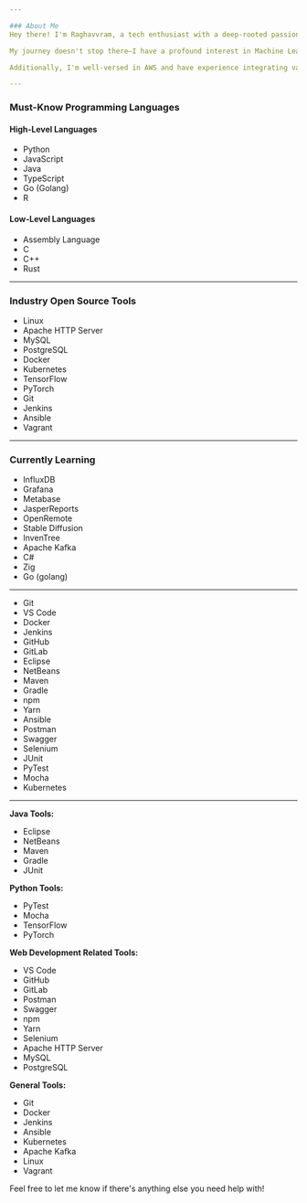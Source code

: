 ```yaml
---

### About Me
Hey there! I'm Raghavvram, a tech enthusiast with a deep-rooted passion for Cyber-Security. I thrive on the thrill of identifying and mitigating cyber vulnerabilities and exploits. With an ever-watchful eye, I navigate the digital landscape, ensuring that systems remain secure and resilient against threats. My curiosity extends beyond just security; I'm also venturing into the fascinating world of Quantum Computing. Though I'm a beginner in this field, I'm captivated by its potential to revolutionize technology as we know it.

My journey doesn't stop there—I have a profound interest in Machine Learning, Deep Learning, and Artificial Intelligence. I believe in leveraging these cutting-edge technologies to evolve industries and make a tangible impact. My vision is to simplify complex tech, making it accessible to everyone. I aspire to create solutions that empower individuals without overwhelming them with intricacies. By abstracting the complexity, I aim to bring the benefits of AI and ML to the layman, transforming the way we interact with technology.

Additionally, I'm well-versed in AWS and have experience integrating various technologies, including DevOps practices, to create seamless and efficient workflows. I'm passionate about merging Cyber-Security, Quantum Computing, ML, DL, AI, and DevOps to drive innovation and elevate the tech industry. Let's connect and collaborate on projects that push the boundaries of what's possible!

---
```


### Must-Know Programming Languages

#### High-Level Languages
- Python
- JavaScript
- Java
- TypeScript
- Go (Golang)
- R

#### Low-Level Languages
- Assembly Language
- C
- C++
- Rust

---

### Industry Open Source Tools

- Linux
- Apache HTTP Server
- MySQL
- PostgreSQL
- Docker
- Kubernetes
- TensorFlow
- PyTorch
- Git
- Jenkins
- Ansible
- Vagrant

---

### Currently Learning
- InfluxDB
- Grafana
- Metabase
- JasperReports
- OpenRemote
- Stable Diffusion
- InvenTree
- Apache Kafka
- C#
- Zig
- Go (golang)

---


- Git
- VS Code
- Docker
- Jenkins
- GitHub
- GitLab
- Eclipse
- NetBeans
- Maven
- Gradle
- npm
- Yarn
- Ansible
- Postman
- Swagger
- Selenium
- JUnit
- PyTest
- Mocha
- Kubernetes

---

**Java Tools:**
- Eclipse
- NetBeans
- Maven
- Gradle
- JUnit

**Python Tools:**
- PyTest
- Mocha
- TensorFlow
- PyTorch

**Web Development Related Tools:**
- VS Code
- GitHub
- GitLab
- Postman
- Swagger
- npm
- Yarn
- Selenium
- Apache HTTP Server
- MySQL
- PostgreSQL

**General Tools:**
- Git
- Docker
- Jenkins
- Ansible
- Kubernetes
- Apache Kafka
- Linux
- Vagrant

Feel free to let me know if there's anything else you need help with!
